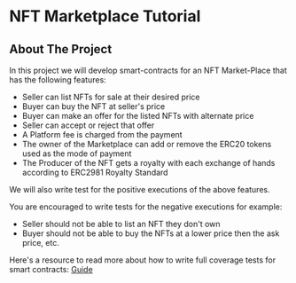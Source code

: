 # NFT Marketplace Tutorial

## About The Project

In this project we will develop smart-contracts for an NFT Market-Place that has the following features:

- Seller can list NFTs for sale at their desired price
- Buyer can buy the NFT at seller's price
- Buyer can make an offer for the listed NFTs with alternate price
- Seller can accept or reject that offer
- A Platform fee is charged from the payment
- The owner of the Marketplace can add or remove the ERC20 tokens used as the mode of payment
- The Producer of the NFT gets a royalty with each exchange of hands according to ERC2981 Royalty Standard

We will also write test for the positive executions of the above features.

You are encouraged to write tests for the negative executions for example:

- Seller should not be able to list an NFT they don't own
- Buyer should not be able to buy the NFTs at a lower price then the ask price, etc.

Here's a resource to read more about how to write full coverage tests for smart contracts:
[Guide](lll)
